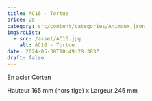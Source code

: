 ```yaml
---
title: AC16 - Tortue
price: 25
category: src/content/categories/Animaux.json
imgSrcList:
  - src: /asset/AC16.jpg
    alt: AC16 - Tortue
date: 2024-05-30T10:49:28.383Z
draft: false
---
```


En acier Corten

Hauteur 165 mm (hors tige) x Largeur 245 mm
